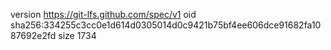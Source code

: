 version https://git-lfs.github.com/spec/v1
oid sha256:334255c3cc0e1d614d0305014d0c9421b75bf4ee606dce91682fa1087692e2fd
size 1734

